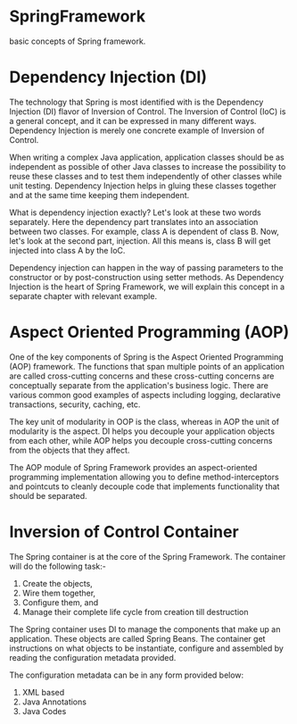 # SpringFramework
basic concepts of Spring framework.

# Dependency Injection (DI)
The technology that Spring is most identified with is the Dependency Injection (DI) flavor of Inversion of Control. The Inversion of Control (IoC) is a general concept, and it can be expressed in many different ways. Dependency Injection is merely one concrete example of Inversion of Control.

When writing a complex Java application, application classes should be as independent as possible of other Java classes to increase the possibility to reuse these classes and to test them independently of other classes while unit testing. Dependency Injection helps in gluing these classes together and at the same time keeping them independent.

What is dependency injection exactly? Let's look at these two words separately. Here the dependency part translates into an association between two classes. For example, class A is dependent of class B. Now, let's look at the second part, injection. All this means is, class B will get injected into class A by the IoC.

Dependency injection can happen in the way of passing parameters to the constructor or by post-construction using setter methods. As Dependency Injection is the heart of Spring Framework, we will explain this concept in a separate chapter with relevant example.

# Aspect Oriented Programming (AOP)
One of the key components of Spring is the Aspect Oriented Programming (AOP) framework. The functions that span multiple points of an application are called cross-cutting concerns and these cross-cutting concerns are conceptually separate from the application's business logic. There are various common good examples of aspects including logging, declarative transactions, security, caching, etc.

The key unit of modularity in OOP is the class, whereas in AOP the unit of modularity is the aspect. DI helps you decouple your application objects from each other, while AOP helps you decouple cross-cutting concerns from the objects that they affect.

The AOP module of Spring Framework provides an aspect-oriented programming implementation allowing you to define method-interceptors and pointcuts to cleanly decouple code that implements functionality that should be separated. 

# Inversion of Control Container
The Spring container is at the core of the Spring Framework. 
The container will do the following task:- 
  1. Create the objects, 
  2. Wire them together, 
  3. Configure them, and 
  4. Manage their complete life cycle from creation till destruction

The Spring container uses DI to manage the components that make up an application. These objects are called Spring Beans.
The container get instructions on what objects to be instantiate, configure and assembled by reading the configuration metadata provided. 

The configuration metadata can be in any form provided below:
  1. XML based
  2. Java Annotations
  3. Java Codes
  
  

